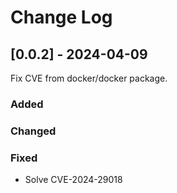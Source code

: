 # Change Log

## [0.0.2] - 2024-04-09
Fix CVE from docker/docker package.
 
### Added
 
### Changed
 
### Fixed
- Solve CVE-2024-29018
